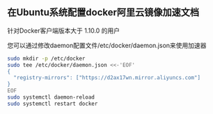 ## 在Ubuntu系统配置docker阿里云镜像加速文档

针对Docker客户端版本大于 1.10.0 的用户

您可以通过修改daemon配置文件/etc/docker/daemon.json来使用加速器

```bash
sudo mkdir -p /etc/docker
sudo tee /etc/docker/daemon.json <<-'EOF'
{
  "registry-mirrors": ["https://d2ax17wn.mirror.aliyuncs.com"]
}
EOF
sudo systemctl daemon-reload
sudo systemctl restart docker
```

